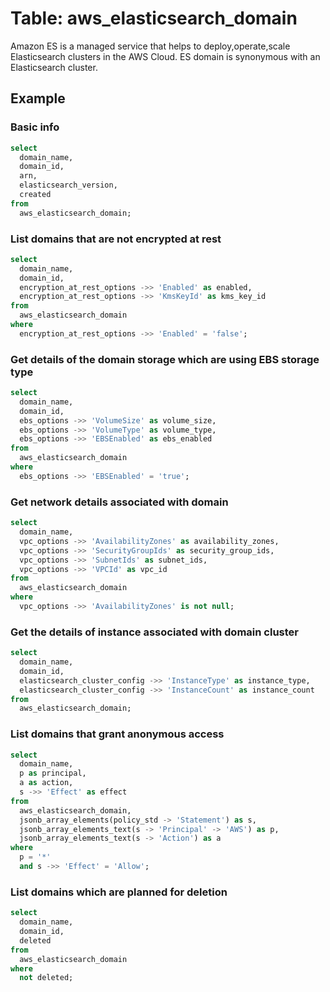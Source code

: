 # Table: aws_elasticsearch_domain

Amazon ES is a managed service that helps to deploy,operate,scale Elasticsearch clusters in the AWS Cloud. ES domain is synonymous with an Elasticsearch cluster.

## Example

### Basic info

```sql
select
  domain_name,
  domain_id,
  arn,
  elasticsearch_version,
  created
from
  aws_elasticsearch_domain;
```


### List domains that are not encrypted at rest

```sql
select
  domain_name,
  domain_id,
  encryption_at_rest_options ->> 'Enabled' as enabled,
  encryption_at_rest_options ->> 'KmsKeyId' as kms_key_id
from
  aws_elasticsearch_domain
where
  encryption_at_rest_options ->> 'Enabled' = 'false';
```


### Get details of the domain storage which are using EBS storage type

```sql
select
  domain_name,
  domain_id,
  ebs_options ->> 'VolumeSize' as volume_size,
  ebs_options ->> 'VolumeType' as volume_type,
  ebs_options ->> 'EBSEnabled' as ebs_enabled
from
  aws_elasticsearch_domain
where
  ebs_options ->> 'EBSEnabled' = 'true';
```


### Get network details associated with domain

```sql
select
  domain_name,
  vpc_options ->> 'AvailabilityZones' as availability_zones,
  vpc_options ->> 'SecurityGroupIds' as security_group_ids,
  vpc_options ->> 'SubnetIds' as subnet_ids,
  vpc_options ->> 'VPCId' as vpc_id
from
  aws_elasticsearch_domain
where
  vpc_options ->> 'AvailabilityZones' is not null;
```


### Get the details of instance associated with domain cluster

```sql
select
  domain_name,
  domain_id,
  elasticsearch_cluster_config ->> 'InstanceType' as instance_type,
  elasticsearch_cluster_config ->> 'InstanceCount' as instance_count
from
  aws_elasticsearch_domain;
```


### List domains that grant anonymous access

```sql
select
  domain_name,
  p as principal,
  a as action,
  s ->> 'Effect' as effect
from
  aws_elasticsearch_domain,
  jsonb_array_elements(policy_std -> 'Statement') as s,
  jsonb_array_elements_text(s -> 'Principal' -> 'AWS') as p,
  jsonb_array_elements_text(s -> 'Action') as a
where
  p = '*'
  and s ->> 'Effect' = 'Allow';
```


### List domains which are planned for deletion

```sql
select
  domain_name,
  domain_id,
  deleted
from
  aws_elasticsearch_domain
where
  not deleted;
```